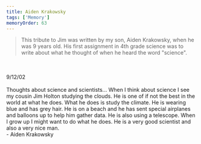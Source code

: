 ```yaml
---
title: Aiden Krakowsky 
tags: ['Memory']
memoryOrder: 63
---
```

> This tribute to Jim was written by my son, Aiden Krakowsky, when he was 9 years old.  His first assignment in 4th grade science was to write about what he thought of when he heard the word &quot;science&quot;.  <br /><br />9/12/02<br /><br />Thoughts about science and scientists...  When I think about science I see my cousin Jim Holton studying the clouds.  He is one of if not the best in the world at what he does.  What he does is study the climate.  He is wearing blue and has grey hair.  He is on a beach and he has sent special airplanes and balloons up to help him gather data.  He is also using a telescope.  When I grow up I might want to do what he does.  He is a very good scientist and also a very nice man.<br />       -  Aiden Krakowsky